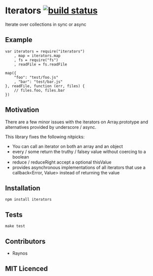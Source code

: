 # Iterators [![build status][1]][2]

Iterate over collections in sync or async

## Example

    var iterators = require("iterators")
        , map = iterators.map
        , fs = require("fs")
        , readFile = fs.readFile

    map({
        "foo": "test/foo.js"
        , "bar": "test/bar.js"
    }, readFile, function (err, files) {
        // files.foo, files.bar
    })

## Motivation

There are a few minor issues with the iterators on Array.prototype and alternatives provided by underscore / async.

This library fixes the following nitpicks:

 - You can call an iterator on both an array and an object
 - every / some return the truthy / falsey value without coercing to a boolean
 - reduce / reduceRight accept a optional thisValue
 - provides asynchronous implementations of all iterators that use a 
    callback<Error, Value> instead of returning the value

## Installation

`npm install iterators`

## Tests

`make test`

## Contributors

 - Raynos

## MIT Licenced

  [1]: https://secure.travis-ci.org/Raynos/iterators.png
  [2]: http://travis-ci.org/Raynos/iterators 
  [3]: https://github.com/Raynos/iterators/tree/master/test
